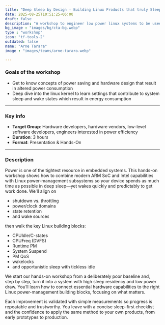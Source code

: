 ```yaml
---
title: "Deep Sleep by Design - Building Linux Products that truly Sleep - Workshop"
date: 2025-08-25T10:51:25+06:00
draft: false
description: "A workshop to engineer low power linux systems to be used in mobile or embedded systems"
bg_image : "images/bg/cta-bg.webp"
type : "workshop"
icon: "tf-tools-2"
outdated: false
name: "Arne Tarara"
image : "images/teams/arne-tarara.webp"

---
```


### Goals of the workshop

- Get to know concepts of power saving and hardware design that result in altered power consumption
- Deep dive into the linux kernel to learn settings that contribute to system sleep and wake states which result in energy consumption

---


### Key info
- **Target Group**: Hardware developers, hardware vendors, low-level software developers, engineers interested in power efficiency
- **Duration**: 3 hours
- **Format**: Presentation & Hands-On

---


### Description
Power is one of the tightest resource in embedded systems. This hands-on workshop
shows how to combine modern ARM SoC and Intel capabilities with Linux power-management
subsystems so your device spends as much time as possible in deep sleep—yet
wakes quickly and predictably to get work done. 
We'll align on 
- shutdown vs. throttling
- power/clock domains
- state retention
- and wake sources

then walk the key Linux building blocks: 
- CPUIdle/C-states
- CPUFreq (DVFS)
- Runtime PM
- System Suspend
- PM QoS
- wakelocks
- and opportunistic sleep with tickless idle

We start our hands-on workshop from a deliberately poor baseline and, step by
step, turn it into a system with high sleep residency and low power draw.
You’ll learn how to connect essential hardware capabilities to the right Linux
power-management building blocks, focusing on what matters. 

Each improvement is validated with simple measurements so progress is repeatable and
trustworthy. You leave with a concise sleep-first checklist and the confidence
to apply the same method to your own products, from early prototypes to
production.
